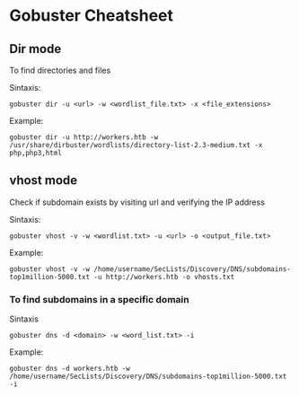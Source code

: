 # Gobuster Cheatsheet

## Dir mode
To find directories and files

Sintaxis:
```
gobuster dir -u <url> -w <wordlist_file.txt> -x <file_extensions>
```

Example:
```
gobuster dir -u http://workers.htb -w /usr/share/dirbuster/wordlists/directory-list-2.3-medium.txt -x php,php3,html
```

## vhost mode
Check if subdomain exists by visiting url and verifying the IP address

Sintaxis:
```
gobuster vhost -v -w <wordlist.txt> -u <url> -o <output_file.txt>
```
Example:
```
gobuster vhost -v -w /home/username/SecLists/Discovery/DNS/subdomains-top1million-5000.txt -u http://workers.htb -o vhosts.txt
```

### To find subdomains in a specific domain

Sintaxis
```
gobuster dns -d <domain> -w <word_list.txt> -i
```
Example:
```
gobuster dns -d workers.htb -w /home/username/SecLists/Discovery/DNS/subdomains-top1million-5000.txt -i
```